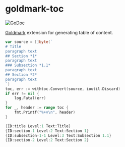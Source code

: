 # goldmark-toc

[![GoDoc](https://godoc.org/github.com/mdigger/goldmark-toc?status.svg)](https://godoc.org/github.com/mdigger/goldmark-toc)

[Goldmark](https://github.com/yuin/goldmark) extension for generating table of content.

```go
var source = []byte(`
# Title
paragraph text
## Section *1*
paragraph text
### Subsection *1.1*
paragraph text
## Section *2*
paragraph text
`)
toc, err := withtoc.Convert(source, ioutil.Discard)
if err != nil {
	log.Fatal(err)
}
for _, header := range toc {
	fmt.Printf("%+v\n", header)
}
```

```go
{ID:title Level:1 Text:Title}
{ID:section-1 Level:2 Text:Section 1}
{ID:subsection-1-1 Level:3 Text:Subsection 1.1}
{ID:section-2 Level:2 Text:Section 2}
```
